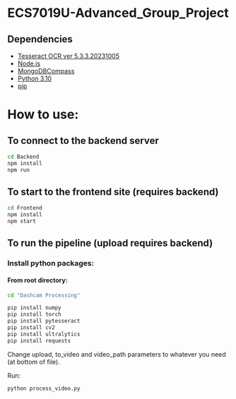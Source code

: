 # ECS7019U-Advanced_Group_Project
## Dependencies
- [Tesseract OCR ver 5.3.3.20231005](https://github.com/UB-Mannheim/tesseract/wiki)
- [Node.js](https://nodejs.org/en/download)
- [MongoDBCompass](https://www.mongodb.com/try/download/compass)
- [Python 3.10](https://www.python.org/downloads/release/python-3100/)
- [pip](https://pypi.org/project/pip/)

# How to use:
## To connect to the backend server
```bash
cd Backend 
npm install
npm run
```
## To start to the frontend site (requires backend)
```bash
cd Frontend 
npm install
npm start
```

## To run the pipeline (upload requires backend)
### Install python packages:
#### From root directory:
```bash
cd "Dashcam Processing"
```

```bash
pip install numpy
pip install torch
pip install pytesseract
pip install cv2
pip install ultralytics
pip install requests
```

Change upload, to_video and video_path parameters to whatever you need (at bottom of file).

Run:
```bash
python process_video.py
```

